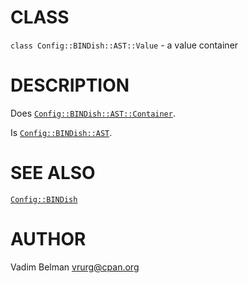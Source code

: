 CLASS
=====

`class Config::BINDish::AST::Value` - a value container

DESCRIPTION
===========

Does [`Config::BINDish::AST::Container`](Container.md).

Is [`Config::BINDish::AST`](../AST.md).

SEE ALSO
========

[`Config::BINDish`](../../BINDish.md)

AUTHOR
======

Vadim Belman <vrurg@cpan.org>

